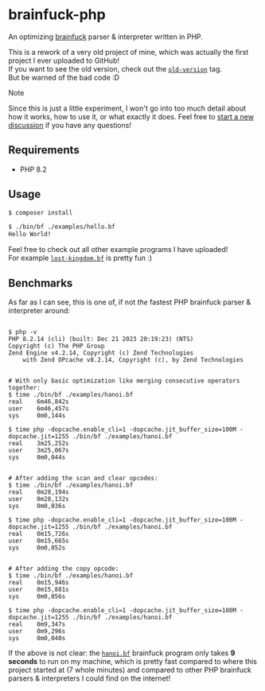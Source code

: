 # brainfuck-php
An optimizing [brainfuck](https://en.wikipedia.org/wiki/Brainfuck) parser & interpreter written in PHP.

This is a rework of a very old project of mine, which was actually the first 
project I ever uploaded to GitHub!  
If you want to see the old version, check out the 
[`old-version`](https://github.com/skayo/brainfuck-php/tree/old-version)
tag.  
But be warned of the bad code :D

> [!NOTE]  
> Since this is just a little experiment, I won't go into too much detail about
> how it works, how to use it, or what exactly it does. Feel free to 
> [start a new discussion](https://github.com/skayo/brainfuck-php/discussions)
> if you have any questions!

## Requirements
- PHP 8.2

## Usage
```bash
$ composer install

$ ./bin/bf ./examples/hello.bf
Hello World!
```
Feel free to check out all other example programs I have uploaded!  
For example [`lost-kingdom.bf`](./examples/lost-kingdom.bf) is pretty fun :)

## Benchmarks
As far as I can see, this is one of, if not *the* fastest PHP brainfuck
parser & interpreter around:
```shell

$ php -v
PHP 8.2.14 (cli) (built: Dec 21 2023 20:19:23) (NTS)
Copyright (c) The PHP Group
Zend Engine v4.2.14, Copyright (c) Zend Technologies
    with Zend OPcache v8.2.14, Copyright (c), by Zend Technologies


# With only basic optimization like merging consecutive operators together:
$ time ./bin/bf ./examples/hanoi.bf
real    6m46,842s
user    6m46,457s
sys     0m0,144s

$ time php -dopcache.enable_cli=1 -dopcache.jit_buffer_size=100M -dopcache.jit=1255 ./bin/bf ./examples/hanoi.bf
real    3m25,252s
user    3m25,067s
sys     0m0,044s


# After adding the scan and clear opcodes:
$ time ./bin/bf ./examples/hanoi.bf
real    0m28,194s
user    0m28,132s
sys     0m0,036s

$ time php -dopcache.enable_cli=1 -dopcache.jit_buffer_size=100M -dopcache.jit=1255 ./bin/bf ./examples/hanoi.bf
real    0m15,726s
user    0m15,665s
sys     0m0,052s


# After adding the copy opcode:
$ time ./bin/bf ./examples/hanoi.bf
real    0m15,946s
user    0m15,881s
sys     0m0,056s

$ time php -dopcache.enable_cli=1 -dopcache.jit_buffer_size=100M -dopcache.jit=1255 ./bin/bf ./examples/hanoi.bf
real    0m9,347s
user    0m9,296s
sys     0m0,040s

```
If the above is not clear: the [`hanoi.bf`](./examples/hanoi.bf) brainfuck 
program only takes **9 seconds** to run on my machine, which is pretty fast
compared to where this project started at (7 whole minutes) and compared to 
other PHP brainfuck parsers & interpreters I could find on the internet!
